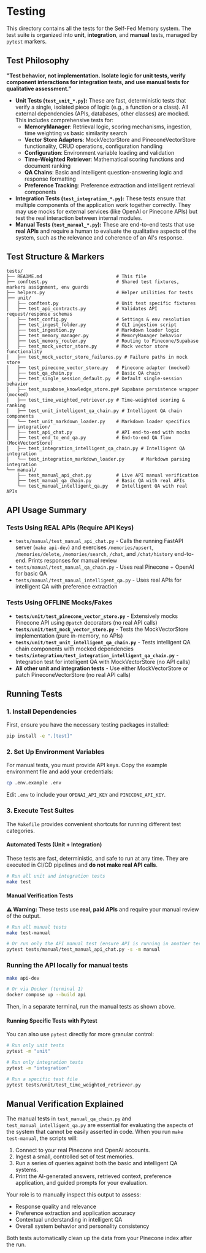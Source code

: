 # Testing

This directory contains all the tests for the Self-Fed Memory system. The test suite is organized into **unit**, **integration**, and **manual** tests, managed by `pytest` markers.

## Test Philosophy

**"Test behavior, not implementation. Isolate logic for unit tests, verify component interactions for integration tests, and use manual tests for qualitative assessment."**

-   **Unit Tests (`test_unit_*.py`):** These are fast, deterministic tests that verify a single, isolated piece of logic (e.g., a function or a class). All external dependencies (APIs, databases, other classes) are mocked. This includes comprehensive tests for:
    -   **MemoryManager**: Retrieval logic, scoring mechanisms, ingestion, time weighting vs basic similarity search
    -   **Vector Store Adapters**: MockVectorStore and PineconeVectorStore functionality, CRUD operations, configuration handling
    -   **Configuration**: Environment variable loading and validation
    -   **Time-Weighted Retriever**: Mathematical scoring functions and document ranking
    -   **QA Chains**: Basic and intelligent question-answering logic and response formatting
    -   **Preference Tracking**: Preference extraction and intelligent retrieval components
-   **Integration Tests (`test_integration_*.py`):** These tests ensure that multiple components of the application work together correctly. They may use mocks for external services (like OpenAI or Pinecone APIs) but test the real interaction between internal modules.
-   **Manual Tests (`test_manual_*.py`):** These are end-to-end tests that use **real APIs** and require a human to evaluate the qualitative aspects of the system, such as the relevance and coherence of an AI's response.

## Test Structure & Markers

```
tests/
├── README.md                           # This file
├── conftest.py                         # Shared test fixtures, markers assignment, env guards
├── helpers.py                          # Helper utilities for tests
├── unit/
│   ├── conftest.py                     # Unit test specific fixtures
│   ├── test_api_contracts.py           # Validates API request/response schemas
│   ├── test_config.py                  # Settings & env resolution
│   ├── test_ingest_folder.py           # CLI ingestion script
│   ├── test_ingestion.py               # Markdown loader logic
│   ├── test_memory_manager.py          # MemoryManager behavior
│   ├── test_memory_router.py           # Routing to Pinecone/Supabase
│   ├── test_mock_vector_store.py       # Mock vector store functionality
│   ├── test_mock_vector_store_failures.py # Failure paths in mock store
│   ├── test_pinecone_vector_store.py   # Pinecone adapter (mocked)
│   ├── test_qa_chain.py                # Basic QA chain
│   ├── test_single_session_default.py  # Default single-session behavior
│   ├── test_supabase_knowledge_store.py# Supabase persistence wrapper (mocked)
│   ├── test_time_weighted_retriever.py # Time-weighted scoring & ranking
│   ├── test_unit_intelligent_qa_chain.py # Intelligent QA chain components
│   └── test_unit_markdown_loader.py    # Markdown loader specifics
├── integration/
│   ├── test_api_chat.py                # API end-to-end with mocks
│   ├── test_end_to_end_qa.py           # End-to-end QA flow (MockVectorStore)
│   ├── test_integration_intelligent_qa_chain.py # Intelligent QA integration
│   └── test_integration_markdown_loader.py      # Markdown parsing integration
└── manual/
    ├── test_manual_api_chat.py         # Live API manual verification
    ├── test_manual_qa_chain.py         # Basic QA with real APIs
    └── test_manual_intelligent_qa.py   # Intelligent QA with real APIs
```

## API Usage Summary

### Tests Using REAL APIs (Require API Keys)

-   `tests/manual/test_manual_api_chat.py` - Calls the running FastAPI server (`make api-dev`) and exercises `/memories/upsert`, `/memories/delete`, `/memories/search`, `/chat`, and `/chat/history` end-to-end. Prints responses for manual review
-   `tests/manual/test_manual_qa_chain.py` - Uses real Pinecone + OpenAI for basic QA
-   `tests/manual/test_manual_intelligent_qa.py` - Uses real APIs for intelligent QA with preference extraction

### Tests Using OFFLINE Mocks/Fakes

-   **`tests/unit/test_pinecone_vector_store.py`** - Extensively mocks Pinecone API using `@patch` decorators (no real API calls)
-   **`tests/unit/test_mock_vector_store.py`** - Tests the MockVectorStore implementation (pure in-memory, no APIs)
-   **`tests/unit/test_unit_intelligent_qa_chain.py`** - Tests intelligent QA chain components with mocked dependencies
-   **`tests/integration/test_integration_intelligent_qa_chain.py`** - Integration test for intelligent QA with MockVectorStore (no API calls)
-   **All other unit and integration tests** - Use either MockVectorStore or patch PineconeVectorStore (no real API calls)

## Running Tests

### 1. Install Dependencies

First, ensure you have the necessary testing packages installed:

```bash
pip install -e ".[test]"
```

### 2. Set Up Environment Variables

For manual tests, you must provide API keys. Copy the example environment file and add your credentials:

```bash
cp .env.example .env
```

Edit `.env` to include your `OPENAI_API_KEY` and `PINECONE_API_KEY`.

### 3. Execute Test Suites

The `Makefile` provides convenient shortcuts for running different test categories.

#### Automated Tests (Unit + Integration)

These tests are fast, deterministic, and safe to run at any time. They are executed in CI/CD pipelines and **do not make real API calls**.

```bash
# Run all unit and integration tests
make test
```

#### Manual Verification Tests

**⚠️ Warning:** These tests use **real, paid APIs** and require your manual review of the output.

```bash
# Run all manual tests
make test-manual

# Or run only the API manual test (ensure API is running in another terminal)
pytest tests/manual/test_manual_api_chat.py -s -m manual
```

### Running the API locally for manual tests

```bash
make api-dev

# Or via Docker (terminal 1)
docker compose up --build api
```

Then, in a separate terminal, run the manual tests as shown above.

#### Running Specific Tests with Pytest

You can also use `pytest` directly for more granular control:

```bash
# Run only unit tests
pytest -m "unit"

# Run only integration tests
pytest -m "integration"

# Run a specific test file
pytest tests/unit/test_time_weighted_retriever.py
```

## Manual Verification Explained

The manual tests in `test_manual_qa_chain.py` and `test_manual_intelligent_qa.py` are essential for evaluating the aspects of the system that cannot be easily asserted in code. When you run `make test-manual`, the scripts will:

1.  Connect to your real Pinecone and OpenAI accounts.
2.  Ingest a small, controlled set of test memories.
3.  Run a series of queries against both the basic and intelligent QA systems.
4.  Print the AI-generated answers, retrieved context, preference application, and guided prompts for your evaluation.

Your role is to manually inspect this output to assess:

-   Response quality and relevance
-   Preference extraction and application accuracy
-   Contextual understanding in intelligent QA
-   Overall system behavior and personality consistency

Both tests automatically clean up the data from your Pinecone index after the run.
